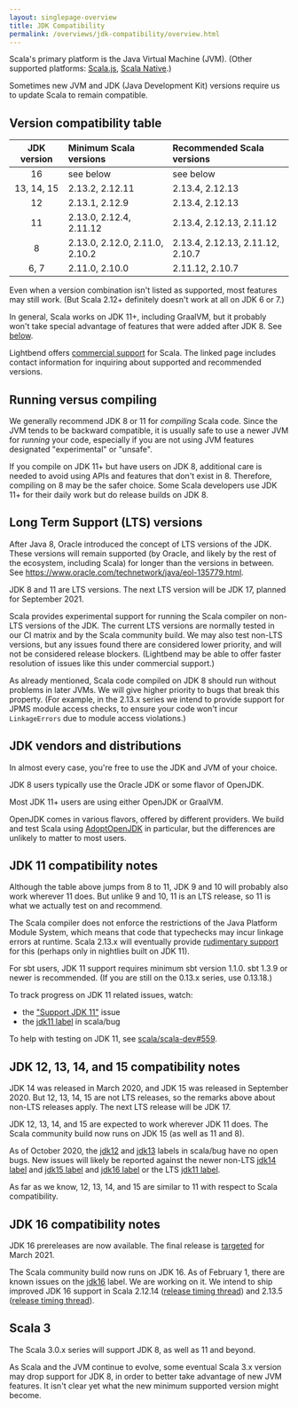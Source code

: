 ```yaml
---
layout: singlepage-overview
title: JDK Compatibility
permalink: /overviews/jdk-compatibility/overview.html
---
```


Scala's primary platform is the Java Virtual Machine (JVM). (Other supported platforms: [Scala.js](https://www.scala-js.org/), [Scala Native](https://scala-native.readthedocs.io/).)

Sometimes new JVM and JDK (Java Development Kit) versions require us to update Scala to remain compatible.

## Version compatibility table

| JDK version | Minimum Scala versions           | Recommended Scala versions                                 |
|:-----------:|:---------------------------------|:-----------------------------------------------------------|
| 16          | see below                        | see below
| 13, 14, 15  | 2.13.2, 2.12.11                  | 2.13.4, 2.12.13                                            |
| 12          | 2.13.1, 2.12.9                   | 2.13.4, 2.12.13                                            |
| 11          | 2.13.0, 2.12.4, 2.11.12          | 2.13.4, 2.12.13, 2.11.12                                   |
| 8           | 2.13.0, 2.12.0, 2.11.0, 2.10.2   | 2.13.4, 2.12.13, 2.11.12, 2.10.7                           |
| 6, 7        | 2.11.0, 2.10.0                   | 2.11.12, 2.10.7                                            |

Even when a version combination isn't listed as supported, most features may still work.  (But Scala 2.12+ definitely doesn't work at all on JDK 6 or 7.)

In general, Scala works on JDK 11+, including GraalVM, but it probably won't take special advantage of features that were added after JDK 8. See [below](#jdk-11-compatibility-notes).

Lightbend offers [commercial support](https://www.lightbend.com/lightbend-platform-subscription) for Scala. The linked page includes contact information for inquiring about supported and recommended versions.

## Running versus compiling

We generally recommend JDK 8 or 11 for *compiling* Scala code. Since the JVM tends to be backward compatible, it is usually safe to use a newer JVM for *running* your code, especially if you are not using JVM features designated "experimental" or "unsafe".

If you compile on JDK 11+ but have users on JDK 8, additional care is needed to avoid using APIs and features that don't exist in 8. Therefore, compiling on 8 may be the safer choice. Some Scala developers use JDK 11+ for their daily work but do release builds on JDK 8.

## Long Term Support (LTS) versions

After Java 8, Oracle introduced the concept of LTS versions of the JDK. These versions will remain supported (by Oracle, and likely by the rest of the ecosystem, including Scala) for longer than the versions in between. See <https://www.oracle.com/technetwork/java/eol-135779.html>.

JDK 8 and 11 are LTS versions. The next LTS version will be JDK 17, planned for September 2021.

Scala provides experimental support for running the Scala compiler on non-LTS versions of the JDK. The current LTS versions are normally tested in our CI matrix and by the Scala community build. We may also test non-LTS versions, but any issues found there are considered lower priority, and will not be considered release blockers. (Lightbend may be able to offer faster resolution of issues like this under commercial support.)

As already mentioned, Scala code compiled on JDK 8 should run without problems in later JVMs. We will give higher priority to bugs that break this property. (For example, in the 2.13.x series we intend to provide support for JPMS module access checks, to ensure your code won't incur `LinkageErrors` due to module access violations.)

## JDK vendors and distributions

In almost every case, you're free to use the JDK and JVM of your choice.

JDK 8 users typically use the Oracle JDK or some flavor of OpenJDK.

Most JDK 11+ users are using either OpenJDK or GraalVM.

OpenJDK comes in various flavors, offered by different providers.  We build and test Scala using [AdoptOpenJDK](https://adoptopenjdk.net) in particular, but the differences are unlikely to matter to most users.

## JDK 11 compatibility notes

Although the table above jumps from 8 to 11, JDK 9 and 10 will probably also work wherever 11 does. But unlike 9 and 10, 11 is an LTS release, so 11 is what we actually test on and recommend.

The Scala compiler does not enforce the restrictions of the Java Platform Module System, which means that code that typechecks may incur linkage errors at runtime. Scala 2.13.x will eventually provide [rudimentary support](https://github.com/scala/scala/pull/7218) for this (perhaps only in nightlies built on JDK 11).

For sbt users, JDK 11 support requires minimum sbt version 1.1.0.  sbt 1.3.9 or newer is recommended.  (If you are still on the 0.13.x series, use 0.13.18.)

To track progress on JDK 11 related issues, watch:

* the ["Support JDK 11"](https://github.com/scala/scala-dev/issues/139 "scala/scala-dev #139") issue
* the [jdk11 label](https://github.com/scala/bug/labels/jdk11) in scala/bug

To help with testing on JDK 11, see [scala/scala-dev#559](https://github.com/scala/scala-dev/issues/559).

## JDK 12, 13, 14, and 15 compatibility notes

JDK 14 was released in March 2020, and JDK 15 was released in September 2020. But 12, 13, 14, 15 are not LTS releases, so the remarks above about non-LTS releases apply.  The next LTS release will be JDK 17.

JDK 12, 13, 14, and 15 are expected to work wherever JDK 11 does. The Scala community build now runs on JDK 15 (as well as 11 and 8).

As of October 2020, the [jdk12](https://github.com/scala/bug/labels/jdk12) and [jdk13](https://github.com/scala/bug/labels/jdk13) labels in scala/bug have no open bugs. New issues will likely be reported against the newer non-LTS [jdk14 label](https://github.com/scala/bug/labels/jdk14) and [jdk15 label](https://github.com/scala/bug/labels/jdk15) and [jdk16 label](https://github.com/scala/bug/labels/jdk15) or the LTS [jdk11 label](https://github.com/scala/bug/labels/jdk11).

As far as we know, 12, 13, 14, and 15 are similar to 11 with respect to Scala compatibility.

## JDK 16 compatibility notes

JDK 16 prereleases are now available. The final release is [targeted](https://openjdk.java.net/projects/jdk/16/) for March 2021.

The Scala community build now runs on JDK 16.  As of February 1, there are known issues on the [jdk16](https://github.com/scala/bug/labels/jdk16) label.  We are working on it.  We intend to ship improved JDK 16 support in Scala 2.12.14 ([release timing thread](https://contributors.scala-lang.org/t/scala-2-12-14-planning/4852/2)) and 2.13.5 ([release timing thread](https://contributors.scala-lang.org/t/scala-2-13-5-planning/4825/6)).

## Scala 3

The Scala 3.0.x series will support JDK 8, as well as 11 and beyond.

As Scala and the JVM continue to evolve, some eventual Scala 3.x version may drop support for JDK 8, in order to better take advantage of new JVM features.  It isn't clear yet what the new minimum supported version might become.
